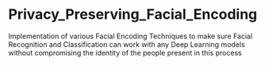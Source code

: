 # Privacy_Preserving_Facial_Encoding
Implementation of various Facial Encoding Techniques to make sure Facial Recognition and Classification can work with any Deep Learning models without compromising the identity of the people present in this process
